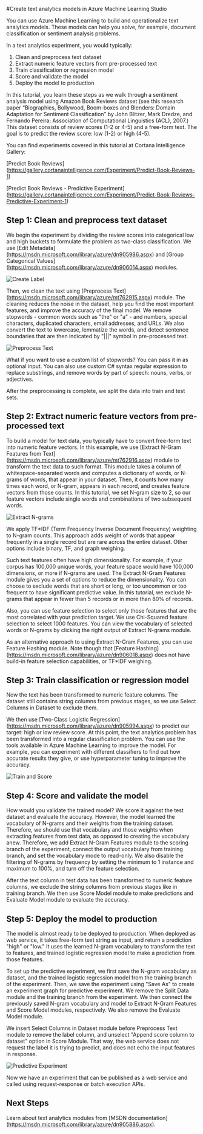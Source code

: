 <properties
    pageTitle="Create text analytics models in Azure Machine Learning Studio | Microsoft Azure"
    description="How to create text analytics models in Azure Machine Learning Studio using modules for text preprocessing, N-grams or feature hashing"
    services="machine-learning"
    documentationCenter=""
    authors="rastala"
    manager="jhubbard"
    editor=""/>

<tags
    ms.service="machine-learning"
    ms.workload="data-services"
    ms.tgt_pltfrm="na"
    ms.devlang="na"
    ms.topic="article"
    ms.date="09/06/2016"
    ms.author="roastala" />


#<a name="create-text-analytics-models-in-azure-machine-learning-studio"></a>Create text analytics models in Azure Machine Learning Studio

You can use Azure Machine Learning to build and operationalize text analytics models. These models can help you solve, for example, document classification or sentiment analysis problems.

In a text analytics experiment, you would typically:

 1. Clean and preprocess text dataset
 2. Extract numeric feature vectors from pre-processed text
 3. Train classification or regression model
 4. Score and validate the model
 5. Deploy the model to production

In this tutorial, you learn these steps as we walk through a sentiment analysis model using Amazon Book Reviews dataset (see this research paper “Biographies, Bollywood, Boom-boxes and Blenders: Domain Adaptation for Sentiment Classification” by John Blitzer, Mark Dredze, and Fernando Pereira; Association of Computational Linguistics (ACL), 2007.) This dataset consists of review scores (1-2 or 4-5) and a free-form text. The goal is to predict the review score: low (1-2) or high (4-5).

You can find experiments covered in this tutorial at Cortana Intelligence Gallery:

[Predict Book Reviews] (https://gallery.cortanaintelligence.com/Experiment/Predict-Book-Reviews-1)

[Predict Book Reviews - Predictive Experiment] (https://gallery.cortanaintelligence.com/Experiment/Predict-Book-Reviews-Predictive-Experiment-1)

## <a name="step-1-clean-and-preprocess-text-dataset"></a>Step 1: Clean and preprocess text dataset

We begin the experiment by dividing the review scores into categorical low and high buckets to formulate the problem as two-class classification. We use [Edit Metadata] (https://msdn.microsoft.com/library/azure/dn905986.aspx) and [Group Categorical Values] (https://msdn.microsoft.com/library/azure/dn906014.aspx) modules.

![Create Label](./media/machine-learning-text-analytics-module-tutorial/create-label.png)

Then, we clean the text using [Preprocess Text] (https://msdn.microsoft.com/library/azure/mt762915.aspx) module. The cleaning reduces the noise in the dataset, help you find the most important features, and improve the accuracy of the final model. We remove stopwords - common words such as "the" or "a" - and numbers, special characters, duplicated characters, email addresses, and URLs. We also convert the text to lowercase, lemmatize the words, and detect sentence boundaries that are then indicated by "|||" symbol in pre-processed text.

![Preprocess Text](./media/machine-learning-text-analytics-module-tutorial/preprocess-text.png)

What if you want to use a custom list of stopwords? You can pass it in as optional input. You can also use custom C# syntax regular expression to replace substrings, and remove words by part of speech: nouns, verbs, or adjectives.

After the preprocessing is complete, we split the data into train and test sets.

## <a name="step-2-extract-numeric-feature-vectors-from-pre-processed-text"></a>Step 2: Extract numeric feature vectors from pre-processed text

To build a model for text data, you typically have to convert free-form text into numeric feature vectors. In this example, we use [Extract N-Gram Features from Text] (https://msdn.microsoft.com/library/azure/mt762916.aspx) module to transform the text data to such format. This module takes a column of whitespace-separated words and computes a dictionary of words, or N-grams of words, that appear in your dataset. Then, it counts how many times each word, or N-gram, appears in each record, and creates feature vectors from those counts. In this tutorial, we set N-gram size to 2, so our feature vectors include single words and combinations of two subsequent words.

![Extract N-grams](./media/machine-learning-text-analytics-module-tutorial/extract-ngrams.png)

We apply TF*IDF (Term Frequency Inverse Document Frequency) weighting to N-gram counts. This approach adds weight of words that appear frequently in a single record but are rare across the entire dataset. Other options include binary, TF, and graph weighing.

Such text features often have high dimensionality. For example, if your corpus has 100,000 unique words, your feature space would have 100,000 dimensions, or more if N-grams are used. The Extract N-Gram Features module gives you a set of options to reduce the dimensionality. You can choose to exclude words that are short or long, or too uncommon or too frequent to have significant predictive value. In this tutorial, we exclude N-grams that appear in fewer than 5 records or in more than 80% of records.

Also, you can use feature selection to select only those features that are the most correlated with your prediction target. We use Chi-Squared feature selection to select 1000 features. You can view the vocabulary of selected words or N-grams by clicking the right output of Extract N-grams module.

As an alternative approach to using Extract N-Gram Features, you can use Feature Hashing module. Note though that [Feature Hashing] (https://msdn.microsoft.com/library/azure/dn906018.aspx) does not have build-in feature selection capabilities, or TF*IDF weighing.

## <a name="step-3-train-classification-or-regression-model"></a>Step 3: Train classification or regression model

Now the text has been transformed to numeric feature columns. The dataset still contains string columns from previous stages, so we use Select Columns in Dataset to exclude them.

We then use [Two-Class Logistic Regression] (https://msdn.microsoft.com/library/azure/dn905994.aspx) to predict our target: high or low review score. At this point, the text analytics problem has been transformed into a regular classification problem. You can use the tools available in Azure Machine Learning to improve the model. For example, you can experiment with different classifiers to find out how accurate results they give, or use hyperparameter tuning to improve the accuracy.

![Train and Score](./media/machine-learning-text-analytics-module-tutorial/scoring-text.png)

## <a name="step-4-score-and-validate-the-model"></a>Step 4: Score and validate the model

How would you validate the trained model? We score it against the test dataset and evaluate the accuracy. However, the model learned the vocabulary of N-grams and their weights from the training dataset. Therefore, we should use that vocabulary and those weights when extracting features from test data, as opposed to creating the vocabulary anew. Therefore, we add Extract N-Gram Features module to the scoring branch of the experiment, connect the output vocabulary from training branch, and set the vocabulary mode to read-only. We also disable the filtering of N-grams by frequency by setting the minimum to 1 instance and maximum to 100%, and turn off the feature selection.

After the text column in test data has been transformed to numeric feature columns, we exclude the string columns from previous stages like in training branch. We then use Score Model module to make predictions and Evaluate Model module to evaluate the accuracy.

## <a name="step-5-deploy-the-model-to-production"></a>Step 5: Deploy the model to production

The model is almost ready to be deployed to production. When deployed as web service, it takes free-form text string as input, and return a prediction "high" or "low." It uses the learned N-gram vocabulary to transform the text to features, and trained logistic regression model to make a prediction from those features. 

To set up the predictive experiment, we first save the N-gram vocabulary as dataset, and the trained logistic regression model from the training branch of the experiment. Then, we save the experiment using "Save As" to create an experiment graph for predictive experiment. We remove the Split Data module and the training branch from the experiment. We then connect the previously saved N-gram vocabulary and model to Extract N-Gram Features and Score Model modules, respectively. We also remove the Evaluate Model module.

We insert Select Columns in Dataset module before Preprocess Text module to remove the label column, and unselect "Append score column to dataset" option in Score Module. That way, the web service does not request the label it is trying to predict, and does not echo the input features in response.

![Predictive Experiment](./media/machine-learning-text-analytics-module-tutorial/predictive-text.png)

Now we have an experiment that can be published as a web service and called using request-response or batch execution APIs.

## <a name="next-steps"></a>Next Steps

Learn about text analytics modules from [MSDN documentation] (https://msdn.microsoft.com/library/azure/dn905886.aspx).
